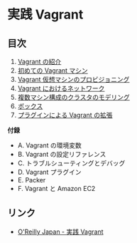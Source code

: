 # 実践 Vagrant

## 目次

1. [Vagrant の紹介](01/README.md)
2. [初めての Vagrant マシン](02/README.md)
3. [Vagrant 仮想マシンのプロビジョニング](03/README.md)
4. [Vagrant におけるネットワーク](04/README.md)
5. [複数マシン構成のクラスタのモデリング](05/README.md)
6. [ボックス](06/README.md)
7. [プラグインによる Vagrant の拡張](07/README.md)

__付録__

- A. Vagrant の環境変数  
- B. Vagrant の設定リファレンス  
- C. トラブルシューティングとデバッグ  
- D. Vagrant プラグイン  
- E. Packer  
- F. Vagrant と Amazon EC2  


## リンク

- [O'Reilly Japan - 実践 Vagrant](http://www.oreilly.co.jp/books/9784873116655/)
